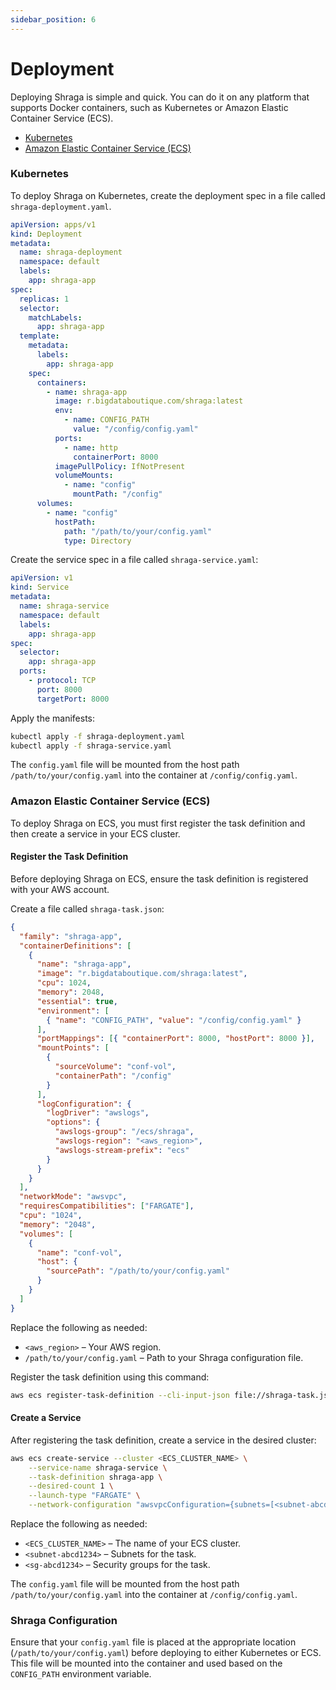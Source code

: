 ```yaml
---
sidebar_position: 6
---
```


# Deployment

Deploying Shraga is simple and quick. You can do it on any platform that supports Docker containers, such as Kubernetes or Amazon Elastic Container Service (ECS).

- [Kubernetes](#kubernetes)
- [Amazon Elastic Container Service (ECS)](#amazon-elastic-container-service-ecs)

### Kubernetes

To deploy Shraga on Kubernetes, create the deployment spec in a file called `shraga-deployment.yaml`.

```yaml
apiVersion: apps/v1
kind: Deployment
metadata:
  name: shraga-deployment
  namespace: default
  labels:
    app: shraga-app
spec:
  replicas: 1
  selector:
    matchLabels:
      app: shraga-app
  template:
    metadata:
      labels:
        app: shraga-app
    spec:
      containers:
        - name: shraga-app
          image: r.bigdataboutique.com/shraga:latest
          env:
            - name: CONFIG_PATH
              value: "/config/config.yaml"
          ports:
            - name: http
              containerPort: 8000
          imagePullPolicy: IfNotPresent
          volumeMounts:
            - name: "config"
              mountPath: "/config"
      volumes:
        - name: "config"
          hostPath:
            path: "/path/to/your/config.yaml"
            type: Directory
```

Create the service spec in a file called `shraga-service.yaml`:

```yaml
apiVersion: v1
kind: Service
metadata:
  name: shraga-service
  namespace: default
  labels:
    app: shraga-app
spec:
  selector:
    app: shraga-app
  ports:
    - protocol: TCP
      port: 8000
      targetPort: 8000
```

Apply the manifests:

```bash
kubectl apply -f shraga-deployment.yaml
kubectl apply -f shraga-service.yaml
```

The `config.yaml` file will be mounted from the host path `/path/to/your/config.yaml` into the container at `/config/config.yaml`.

### Amazon Elastic Container Service (ECS)

To deploy Shraga on ECS, you must first register the task definition and then create a service in your ECS cluster.

#### Register the Task Definition

Before deploying Shraga on ECS, ensure the task definition is registered with your AWS account.

Create a file called `shraga-task.json`:

```json
{
  "family": "shraga-app",
  "containerDefinitions": [
    {
      "name": "shraga-app",
      "image": "r.bigdataboutique.com/shraga:latest",
      "cpu": 1024,
      "memory": 2048,
      "essential": true,
      "environment": [
        { "name": "CONFIG_PATH", "value": "/config/config.yaml" }
      ],
      "portMappings": [{ "containerPort": 8000, "hostPort": 8000 }],
      "mountPoints": [
        {
          "sourceVolume": "conf-vol",
          "containerPath": "/config"
        }
      ],
      "logConfiguration": {
        "logDriver": "awslogs",
        "options": {
          "awslogs-group": "/ecs/shraga",
          "awslogs-region": "<aws_region>",
          "awslogs-stream-prefix": "ecs"
        }
      }
    }
  ],
  "networkMode": "awsvpc",
  "requiresCompatibilities": ["FARGATE"],
  "cpu": "1024",
  "memory": "2048",
  "volumes": [
    {
      "name": "conf-vol",
      "host": {
        "sourcePath": "/path/to/your/config.yaml"
      }
    }
  ]
}
```

Replace the following as needed:

- `<aws_region>` – Your AWS region.
- `/path/to/your/config.yaml` – Path to your Shraga configuration file.

Register the task definition using this command:

```bash
aws ecs register-task-definition --cli-input-json file://shraga-task.json
```

#### Create a Service

After registering the task definition, create a service in the desired cluster:

```bash
aws ecs create-service --cluster <ECS_CLUSTER_NAME> \
    --service-name shraga-service \
    --task-definition shraga-app \
    --desired-count 1 \
    --launch-type "FARGATE" \
    --network-configuration "awsvpcConfiguration={subnets=[<subnet-abcd1234>],securityGroups=[<sg-abcd1234>]}
```

Replace the following as needed:

- `<ECS_CLUSTER_NAME>` – The name of your ECS cluster.
- `<subnet-abcd1234>` – Subnets for the task.
- `<sg-abcd1234>` – Security groups for the task.

The `config.yaml` file will be mounted from the host path `/path/to/your/config.yaml` into the container at `/config/config.yaml`.

### Shraga Configuration

Ensure that your `config.yaml` file is placed at the appropriate location (`/path/to/your/config.yaml`) before deploying to either Kubernetes or ECS. This file will be mounted into the container and used based on the `CONFIG_PATH` environment variable.
